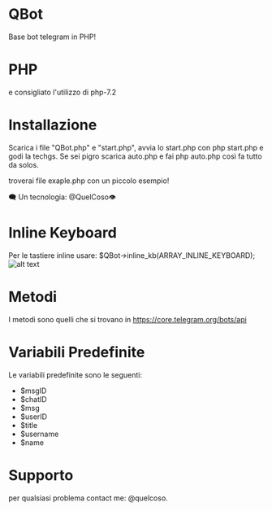 # QBot
Base bot telegram in PHP!

# PHP
e consigliato l'utilizzo di php-7.2

# Installazione

Scarica i file "QBot.php" e "start.php", avvia lo start.php con php start.php e godi la techgs.
Se sei pigro scarica auto.php e fai php auto.php così fa tutto da solos.


troverai file exaple.php con un piccolo esempio!

🗨 Un tecnologia: @QuelCoso👁

# Inline Keyboard
Per le tastiere inline usare:
$QBot->inline_kb(ARRAY_INLINE_KEYBOARD);
![alt text](https://gram.tk/esempio_inline.png "Esempio")

# Metodi
I metodi sono quelli che si trovano in https://core.telegram.org/bots/api

# Variabili Predefinite
Le variabili predefinite sono le seguenti:
- $msgID
- $chatID
- $msg
- $userID
- $title
- $username
- $name

# Supporto
per qualsiasi problema contact me: @quelcoso.

